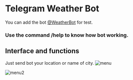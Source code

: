 Telegram Weather Bot
=========

You can add the bot [@WeatherBot](https://t.me/test1234321henesyBot) for test.

### Use the command /help to know how bot working.


## Interface and functions 
Just send bot your location or name of city.
![menu](https://habrastorage.org/webt/gj/pv/dn/gjpvdnvy68zoe905wv_c4f9wixo.png)

![menu2](https://habrastorage.org/webt/7b/f1/oi/7bf1oikq-9trqrjtb_8wzm3nbgy.png)
